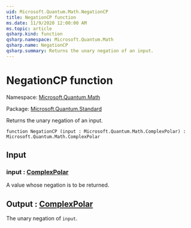 ```yaml
---
uid: Microsoft.Quantum.Math.NegationCP
title: NegationCP function
ms.date: 11/9/2020 12:00:00 AM
ms.topic: article
qsharp.kind: function
qsharp.namespace: Microsoft.Quantum.Math
qsharp.name: NegationCP
qsharp.summary: Returns the unary negation of an input.
---
```


# NegationCP function

Namespace: [Microsoft.Quantum.Math](xref:Microsoft.Quantum.Math)

Package: [Microsoft.Quantum.Standard](https://nuget.org/packages/Microsoft.Quantum.Standard)


Returns the unary negation of an input.

```qsharp
function NegationCP (input : Microsoft.Quantum.Math.ComplexPolar) : Microsoft.Quantum.Math.ComplexPolar
```


## Input

### input : [ComplexPolar](xref:Microsoft.Quantum.Math.ComplexPolar)

A value whose negation is to be returned.



## Output : [ComplexPolar](xref:Microsoft.Quantum.Math.ComplexPolar)

The unary negation of `input`.
